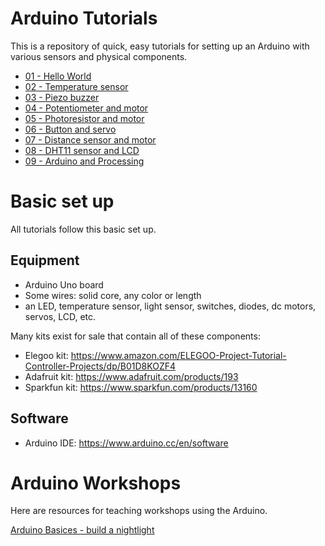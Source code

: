 # Arduino Tutorials

This is a repository of quick, easy tutorials for setting up an Arduino with
various sensors and physical components.

- [01 - Hello World](01-hello-world.md)
- [02 - Temperature sensor](02-temperature-sensor.md)
- [03 - Piezo buzzer](03-jingle-bells.md)
- [04 - Potentiometer and motor](04-potentiometer-motor.md)
- [05 - Photoresistor and motor](05-photoresistor-servo.md)
- [06 - Button and servo](button-servo-mover)
- [07 - Distance sensor and motor](distance-sensor-motor)
- [08 - DHT11 sensor and LCD](temp-sensor-lcd-display)
- [09 - Arduino and Processing](arduino-and-processing)

# Basic set up

All tutorials follow this basic set up.

## Equipment

- Arduino Uno board
- Some wires: solid core, any color or length
- an LED, temperature sensor, light sensor, switches, diodes, dc motors, servos, LCD, etc.

Many kits exist for sale that contain all of these components:

- Elegoo kit: [https://www.amazon.com/ELEGOO-Project-Tutorial-Controller-Projects/dp/B01D8KOZF4 ](https://www.amazon.com/ELEGOO-Project-Tutorial-Controller-Projects/dp/B01D8KOZF4)
- Adafruit kit: [https://www.adafruit.com/products/193 ](https://www.adafruit.com/products/193)
- Sparkfun kit: [https://www.sparkfun.com/products/13160 ](https://www.sparkfun.com/products/13160)

## Software

- Arduino IDE: [https://www.arduino.cc/en/software ](https://www.arduino.cc/en/software)

# Arduino Workshops

Here are resources for teaching workshops using the Arduino.

[Arduino Basices - build a nightlight](workshops/arduino-basics/README.md)
